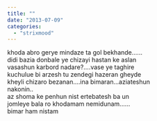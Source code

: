 ```yaml
---
title: ""
date: "2013-07-09"
categories: 
  - "strixmood"
---
```


khoda abro gerye mindaze ta gol bekhande......  
didi bazia donbale ye chizayi hastan ke aslan  
vasashun karbord nadare?....vase ye taghire  
kuchulue bi arzesh tu zendegi hazeran gheyde  
kheyli chizaro bezanan....ina bimaran...aziateshun  
nakonin..  
az shoma ke penhun nist ertebatesh ba un  
jomleye bala ro khodamam nemidunam......  
bimar ham nistam

